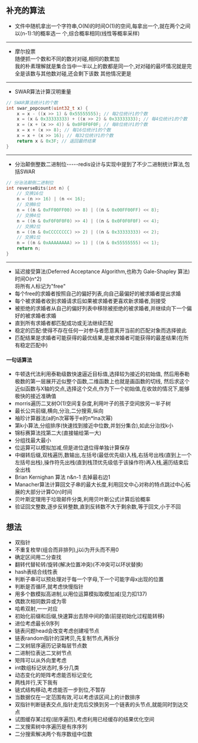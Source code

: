 ## 补充的算法

- 文件中随机拿出一个字符串,O(N)的时间O(1)的空间,每拿出一个,就在两个之间以(n-1):1的概率选一
个,综合概率相同(线性等概率采样)

---

- 摩尔投票  
随便抓一个数和不同的数对对碰,相同的数累加  
我的朴素理解就是集合当中一半以上的数都是同一个,对对碰的最坏情况就是完全是该数与其他数对碰,还会剩下该数 其他情况更是  

---

- SWAR算法计算汉明重量

```C
// SWAR算法统计1的个数
int swar_popcount(uint32_t x) {
    x = x - ((x >> 1) & 0x55555555); // 每2位统计1的个数
    x = (x & 0x33333333) + ((x >> 2) & 0x33333333); // 每4位统计1的个数
    x = (x + (x >> 4)) & 0x0F0F0F0F; // 每8位统计1的个数
    x = x + (x >> 8); // 每16位统计1的个数
    x = x + (x >> 16); // 每32位统计1的个数
    return x & 0x3F; // 返回最终结果
}
```

---

- 分治颠倒整数二进制位-----redis设计与实现中提到了不少二进制统计算法,包括SWAR

```C
// 分治法颠倒二进制位
int reverseBits(int n) {
    // 交换16位
    n = (n >> 16) | (n << 16);
    // 交换8位
    n = ((n & 0xFF00FF00) >> 8) | ((n & 0x00FF00FF) << 8);
    // 交换4位
    n = ((n & 0xF0F0F0F0) >> 4) | ((n & 0x0F0F0F0F) << 4);
    // 交换2位
    n = ((n & 0xCCCCCCCC) >> 2) | ((n & 0x33333333) << 2);
    // 交换1位
    n = ((n & 0xAAAAAAAA) >> 1) | ((n & 0x55555555) << 1);
    return n;
}
```

---

- 延迟接受算法(Deferred Acceptance Algorithm,也称为 Gale-Shapley 算法)时间O(n^2)  
将所有人标记为"free"  
- 每个free的求婚者按照自己的偏好列表,向自己最偏好的被求婚者提出求婚  
- 每个被求婚者收到求婚请求后如果被求婚者更喜欢新求婚者,则接受  
- 被拒绝的求婚者从自己的偏好列表中移除被拒绝的被求婚者,并继续向下一个偏好的被求婚者求婚  
- 直到所有求婚者都匹配成功或无法继续匹配  
- 稳定的匹配:使得不存在任何一对参与者愿意离开当前的匹配对象而选择彼此  
- 匹配结果是求婚者可能获得的最优结果,是被求婚者可能获得的最差结果(在所有稳定匹配中)

#### 一句话算法

- 牛顿迭代法利用泰勒级数快速逼近目标值,选择较为接近的初始值, 然后用泰勒极数的第一层展开近似整个函数,二维函数上也就是画函数的切线, 然后求这个近似函数与X轴的交点,选择这个交点,作为下一个初始值,在收敛的情况下,能够极快的接近准确值
- morris遍历二叉树O(1)空间复杂度,利用叶子的孩子空间放另一半子树
- 最长公共前缀,横向,分治,二分搜索,纵向
- 袖珍计算器法(a的n次幂等于e的n*lna次幂)
- 第k小算法,分组排序(快速找到接近中位数,并划分集合),如此分治找k小
- 锦标赛算法找第二大(直接输给第一大)
- 分组找最大最小
- 位运算可以模拟加减,但是进位退位得单独计算保存
- 中缀转后缀,双栈遍历,数输出,左括号(最低优先级)入栈,右括号出栈(直到上一个左括号出栈),操作符先出栈(直到栈顶优先级低于该操作符)再入栈,遍历结束后全出栈
- Brian Kernighan 算法 n&n-1 去掉最右边1
- Manacher算法计算回文子串的最大长度,利用回文中心对称的特点跳过中心拓展的大部分计算O(n)时间
- 贝叶斯定理用于垃圾邮件分类,利用贝叶斯公式计算后验概率
- 验证回文整数,逐步反转整数,直到反转数不大于剩余数,等于回文,小于不回

## 想法

- 双指针
- 不重复枚举(组合而非排列),j以i为开头而不用0
- 确定区间用二分查找
- 翻转代替轮转/旋转(解决位置冲突)(不冲突可以环状替换)
- hash表结合线性表
- 判断子串可以预处理对于每一个字母,下一个可能字母x出现的位置
- 判断是否循环,就考虑快慢指针
- 用多个数模拟高进制,以用位运算模拟取模加减(见力扣137)
- 偶数次相同数异或为零
- 哈希双射,一一对应
- 初始化前缀和后缀,快速算出去除中间的值(前提初始化过程能转移)
- 进位考虑最长9序列
- 链表问题head会改变考虑创建哑节点
- 链表random指针的深拷贝,先复制节点,再拆分
- 二叉树层序遍历记录每层节点数
- 二进制位表达二叉树节点
- 矩阵可以从外向里考虑
- int数组标记状态时,多分几类
- 动态变化的矩阵考虑能否标记变化
- 两栈并行,天下我有
- 链式结构移动,考虑能否一步到位,不暂存
- 当数据仅在一定范围有效,可以考虑该区间上的计数排序
- 双指针判断链表交点,指针走完后交换到另一个链表的头节点,就能同时到达交点
- 试图缓存某过程(层序遍历),考虑利用已经缓存的结果优化空间
- 二叉搜索树中序遍历是有序序列
- 二分搜索解决两个有序数组中位数
